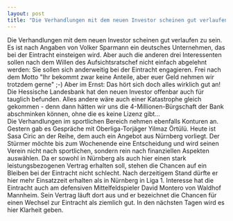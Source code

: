```yaml
---
layout: post
title: "Die Verhandlungen mit dem neuen Investor scheinen gut verlaufen zu sein."
---
```


Die Verhandlungen mit dem neuen Investor scheinen gut verlaufen zu sein. Es ist nach Angaben von Volker Sparmann ein deutsches Unternehmen, das bei der Eintracht einsteigen wird. Aber auch die anderen drei Interessenten sollen nach dem Willen des Aufsichtsratschef nicht einfach abgelehnt werden: Sie sollen sich anderweitig bei der Eintracht engagieren. Frei nach dem Motto "Ihr bekommt zwar keine Anteile, aber euer Geld nehmen wir trotzdem gerne" ;-) Aber im Ernst: Das hört sich doch alles wirklich gut an! Die Hessische Landesbank hat den neuen Investor offenbar auch für tauglich befunden. Alles andere wäre auch einer Katastrophe gleich gekommen - denn dann hätten wir uns die 4-Millionen-Bürgschaft der Bank abschminken können, ohne die es keine Lizenz gibt...  
Die Verhandlungen im sportlichen Bereich nehmen ebenfalls Konturen an. Gestern gab es Gespräche mit Oberliga-Torjäger Yilmaz Örtülü. Heute ist Sasa Ciric an der Reihe, dem auch ein Angebot aus Nürnberg vorliegt. Der Stürmer möchte bis zum Wochenende eine Entscheidung und wird seinen Verein nicht nach sportlichen, sondern rein nach finanziellen Aspekten auswählen. Da er sowohl in Nürnberg als auch hier einen stark leistungsbezogenen Vertrag erhalten soll, stehen die Chancen auf ein Bleiben bei der Eintracht nicht schlecht. Nach derzeitigem Stand dürfte er hier mehr Einsatzzeit erhalten als in Nürnberg in Liga 1. Interesse hat die Eintracht auch am defensiven Mittelfeldspieler David Montero von Waldhof Mannheim. Sein Vertrag läuft dort aus und er bezeichnet die Chancen für einen Wechsel zur Eintracht als ziemlich gut. In den nächsten Tagen wird es hier Klarheit geben.
